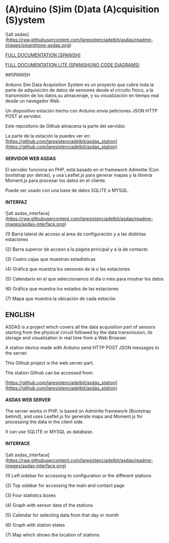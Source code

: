 # (A)rduino (S)im (D)ata (A)cquisition (S)ystem

![alt asdas] (https://raw.githubusercontent.com/laresistenciadelbit/asdas/readme-images/smarphone-asdas.png)

[FULL DOCUMENTATION (SPANISH)](https://github.com/laresistenciadelbit/varios/raw/master/ASDAS_PUBLIC.PDF)

[FULL DOCUMENTATION LITE (SPANISH)(NO CODE DIAGRAMS)](https://github.com/laresistenciadelbit/varios/raw/master/ASDAS_PUBLIC_LITE.PDF)

##SPANISH

Arduino Sim Data Acquisition System es un proyecto que cubre toda la parte de
adquisición de datos de sensores desde el circuito físico, a la transmisión de los datos,su almacenaje, y su visualización en tiempo real desde un navegador Web.

Un dispositivo estación hecho con Arduino envía peticiones JSON HTTP POST al servidor.

Este repositorio de Github almacena la parte del servidor.

La parte de la estación la puedes ver en:
[https://github.com/laresistenciadelbit/asdas_station](https://github.com/laresistenciadelbit/asdas_station)

#### SERVIDOR WEB ASDAS

El servidor funciona en PHP, está basado en el framework Adminlte (Con bootstrap por detrás), y usa Leaflet.js para generar mapas y la librería Moment.js para procesar los datos en el cliente.

Puede ser usado con una base de datos SQLITE o MYSQL.

#### INTERFAZ
![alt asdas_interface] (https://raw.githubusercontent.com/laresistenciadelbit/asdas/readme-images/asdas-interface.png)

(1) Barra lateral de acceso al área de configuración y a las distintas estaciones

(2) Barra superior de acceso a la página principal y a la de contacto

(3) Cuatro cajas que muestran estadísticas

(4) Gráfica que muestra los sensores de la o las estaciones

(5) Calendario en el que seleccionamos el día o mes para mostrar los datos

(6) Gráfica que muestra los estados de las estaciones

(7) Mapa que muestra la ubicación de cada estación



## ENGLISH

ASDAS is a project which covers all the data acquisition part of sensors starting from the physical circuit followed by the data transmission, its storage and visualization in real time from a Web Browser.

A station device made with Arduino send HTTP POST JSON messages to the server.

This Github project is the web server part.

The station Github can be accessed from:

[https://github.com/laresistenciadelbit/asdas_station](https://github.com/laresistenciadelbit/asdas_station)


#### ASDAS WEB SERVER

The server works in PHP, is based on Adminlte framework (Bootstrap behind), and uses Leaflet.js for generate maps and Moment.js for processing the data in the client side.

It can use SQLITE or MYSQL as database.

#### INTERFACE
![alt asdas_interface] (https://raw.githubusercontent.com/laresistenciadelbit/asdas/readme-images/asdas-interface.png)

(1) Left sidebar for accessing to configuration or the different stations

(2) Top sidebar for accessing the main and contact page

(3) Four statistics boxes

(4) Graph with sensor data of the stations

(5) Calendar for selecting data from that day or month

(6) Graph with station states

(7) Map which shows the location of stations